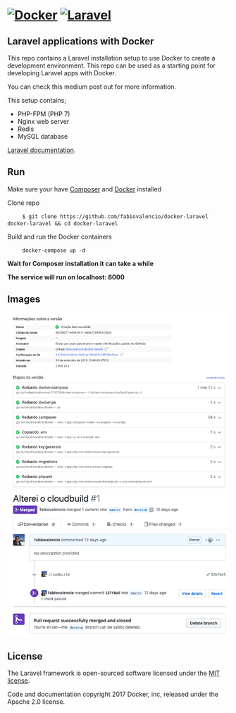 <h1>
    <br>
    <a href="https://www.docker.com/" rel="nofollow"><img src="https://camo.githubusercontent.com/0e507e36536396ee57530a9b5e9bb651a368ea3c/68747470733a2f2f6b6f6e70612e6769746875622e696f2f64657669636f6e2f64657669636f6e2e6769742f69636f6e732f646f636b65722f646f636b65722d6f726967696e616c2d776f72646d61726b2e737667" alt="Docker" width="100" data-canonical-src="https://konpa.github.io/devicon/devicon.git/icons/docker/docker-original-wordmark.svg" style="max-width:100%;"></a>
    <a href="https://laravel.com/" rel="nofollow"><img src="https://camo.githubusercontent.com/fd7b6ef68bb8add9c3ace6bd735e01d16f5f5af3/68747470733a2f2f6b6f6e70612e6769746875622e696f2f64657669636f6e2f64657669636f6e2e6769742f69636f6e732f6c61726176656c2f6c61726176656c2d706c61696e2d776f72646d61726b2e737667" alt="Laravel" width="100" data-canonical-src="https://konpa.github.io/devicon/devicon.git/icons/laravel/laravel-plain-wordmark.svg" style="max-width:100%;"></a>
</h1>

## Laravel applications with Docker

This repo contains a Laravel installation setup to use Docker to create a development environment. This repo can be used as a starting point for developing Laravel apps with Docker.

You can check this medium post out for more information.

This setup contains;





<ul>
<li>PHP-FPM (PHP 7)</li>
<li>Nginx web server</li>
<li>Redis</li>
<li>MySQL database</li>
</ul>


[Laravel documentation](https://laravel.com/docs/contributions).

## Run

Make sure your have [Composer](https://getcomposer.org) and [Docker](https://docker.com) installed

Clone repo
<pre>
    <code>$ git clone https://github.com/fabiovalencio/docker-laravel docker-laravel && cd docker-laravel</code>
</pre>

Build and run the Docker containers
<pre>
    <code>docker-compose up -d</code>
</pre>



<b>Wait for Composer installation it can take a while</b>

<b>The service will run on localhost: 8000</b>

## Images
![](public/images/CI-GCP.png)
![](public/images/CI-GIt.png)

## License

The Laravel framework is open-sourced software licensed under the [MIT license](https://opensource.org/licenses/MIT).
<p>Code and documentation copyright 2017 Docker, inc, released under the Apache 2.0 license.</p>
